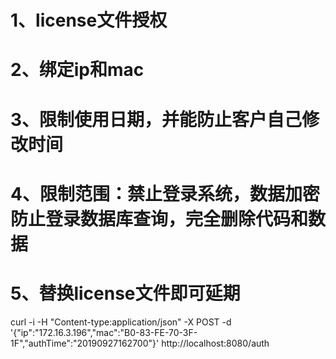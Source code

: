  # 1、license文件授权
 # 2、绑定ip和mac
 # 3、限制使用日期，并能防止客户自己修改时间
 # 4、限制范围：禁止登录系统，数据加密防止登录数据库查询，完全删除代码和数据
 # 5、替换license文件即可延期

  curl -i -H "Content-type:application/json" -X POST -d '{"ip":"172.16.3.196","mac":"B0-83-FE-70-3F-1F","authTime":"20190927162700"}' http://localhost:8080/auth